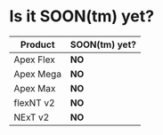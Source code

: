 # Is it SOON(tm) yet?

| Product | SOON(tm) yet? |
| --------------- | --------------- |
| Apex Flex | **NO** |
| Apex Mega | **NO** |
| Apex Max | **NO** |
| flexNT v2 | **NO** |
| NExT v2 | **NO** |
